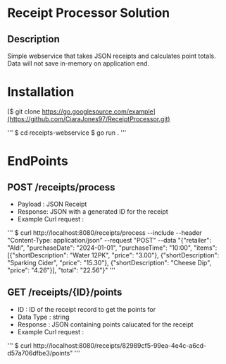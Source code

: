# Receipt Processor Solution

## Description
Simple webservice that takes JSON receipts and calculates point totals. Data will not save in-memory on application end.

# Installation
[$ git clone https://go.googlesource.com/example](https://github.com/CiaraJones97/ReceiptProcessor.git)

'''
$ cd receipts-webservice
$ go run .
'''

# EndPoints

## POST /receipts/process

* Payload : JSON Receipt
* Response: JSON with a generated ID for the receipt
* Example Curl request :

'''
$ curl http://localhost:8080/receipts/process --include --header "Content-Type: application/json" --request "POST" --data "{\"retailer\": \"Aldi\", \"purchaseDate\": \"2024-01-01\", \"purchaseTime\": \"10:00\", \"items\": [{\"shortDescription\": \"Water 12PK\", \"price\": \"3.00\"}, {\"shortDescription\": \"Sparking Cider\", \"price\": \"15.30\"}, {\"shortDescription\": \"Cheese Dip\", \"price\": \"4.26\"}], \"total\": \"22.56\"}"
'''

## GET /receipts/{ID}/points

* ID : ID of the receipt record to get the points for
* Data Type : string
* Response : JSON containing points calucated for the receipt
* Example Curl request :

'''
$ curl http://localhost:8080/receipts/82989cf5-99ea-4e4c-a6cd-d57a706dfbe3/points"
'''
